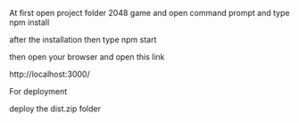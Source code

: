 At first open project folder 2048 game and open command prompt and type
npm install

after the installation then type
npm start

then open your browser and open this link
 
http://localhost:3000/



For deployment 

deploy the dist.zip folder